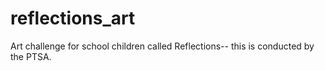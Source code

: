 # reflections_art
Art challenge for school children called Reflections-- this is conducted by the PTSA.
